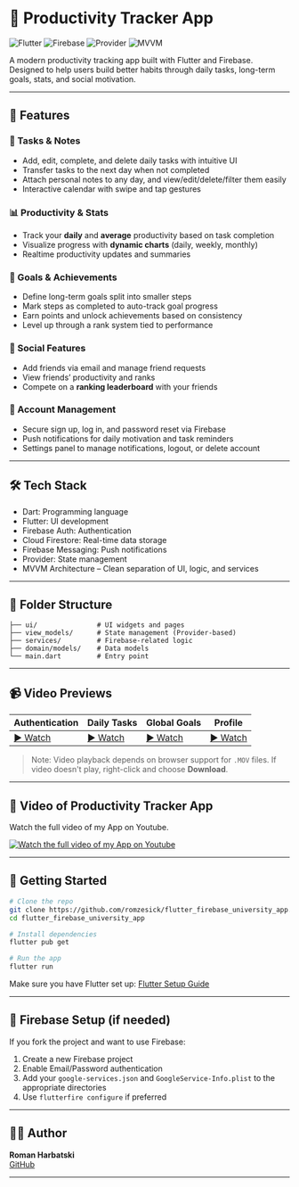 # 📱 Productivity Tracker App

![Flutter](https://img.shields.io/badge/Flutter-3.19-blue?logo=flutter)
![Firebase](https://img.shields.io/badge/Firebase-integrated-yellow?logo=firebase)
![Provider](https://img.shields.io/badge/State%20Management-Provider-green)
![MVVM](https://img.shields.io/badge/Architecture-MVVM-informational)

A modern productivity tracking app built with Flutter and Firebase. Designed to help users build better habits through daily tasks, long-term goals, stats, and social motivation.

---

## 🚀 Features

### 📅 Tasks & Notes
- Add, edit, complete, and delete daily tasks with intuitive UI
- Transfer tasks to the next day when not completed
- Attach personal notes to any day, and view/edit/delete/filter them easily
- Interactive calendar with swipe and tap gestures

### 📊 Productivity & Stats
- Track your **daily** and **average** productivity based on task completion
- Visualize progress with **dynamic charts** (daily, weekly, monthly)
- Realtime productivity updates and summaries

### 🎯 Goals & Achievements
- Define long-term goals split into smaller steps
- Mark steps as completed to auto-track goal progress
- Earn points and unlock achievements based on consistency
- Level up through a rank system tied to performance

### 👥 Social Features
- Add friends via email and manage friend requests
- View friends’ productivity and ranks
- Compete on a **ranking leaderboard** with your friends

### 🔐 Account Management
- Secure sign up, log in, and password reset via Firebase
- Push notifications for daily motivation and task reminders
- Settings panel to manage notifications, logout, or delete account

---

## 🛠 Tech Stack

* Dart: Programming language
* Flutter: UI development
* Firebase Auth: Authentication
* Cloud Firestore: Real-time data storage
* Firebase Messaging: Push notifications
* Provider: State management
* MVVM Architecture – Clean separation of UI, logic, and services

---

## 📂 Folder Structure

```
├── ui/               # UI widgets and pages
├── view_models/      # State management (Provider-based)
├── services/         # Firebase-related logic
├── domain/models/    # Data models
└── main.dart         # Entry point
```


---

## 📹 Video Previews

| Authentication                               | Daily Tasks                               | Global Goals                               | Profile                               |
| -------------------------------------------- | ----------------------------------------- | ------------------------------------------ | ------------------------------------- |
| [▶️ Watch](assets/videos/authentication.MOV) | [▶️ Watch](assets/videos/daily_tasks.MOV) | [▶️ Watch](assets/videos/global_goals.MOV) | [▶️ Watch](assets/videos/profile.MOV) |
> Note: Video playback depends on browser support for `.MOV` files. If video doesn't play, right-click and choose **Download**.

---

## 🎥 Video of Productivity Tracker App

Watch the full video of my App on Youtube.

[![Watch the full video of my App on Youtube](https://img.youtube.com/vi/WLHnAG0ZQ2U/0.jpg)](https://www.youtube.com/watch?v=WLHnAG0ZQ2U)


---

## 🚀 Getting Started

```bash
# Clone the repo
git clone https://github.com/romzesick/flutter_firebase_university_app.git
cd flutter_firebase_university_app

# Install dependencies
flutter pub get

# Run the app
flutter run
```

Make sure you have Flutter set up: [Flutter Setup Guide](https://flutter.dev/docs/get-started/install)

---

## 🔐 Firebase Setup (if needed)

If you fork the project and want to use Firebase:

1. Create a new Firebase project
2. Enable Email/Password authentication
3. Add your `google-services.json` and `GoogleService-Info.plist` to the appropriate directories
4. Use `flutterfire configure` if preferred

---

## 👨‍💻 Author

**Roman Harbatski**  
[GitHub](https://github.com/romzesick)

---
